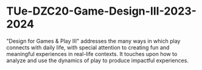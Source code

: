 # TUe-DZC20-Game-Design-III-2023-2024
"Design for Games &amp; Play III" addresses the many ways in which play connects with daily life, with special attention to creating fun and meaningful experiences in real-life contexts. It touches upon how to analyze and use the dynamics of play to produce impactful experiences.

